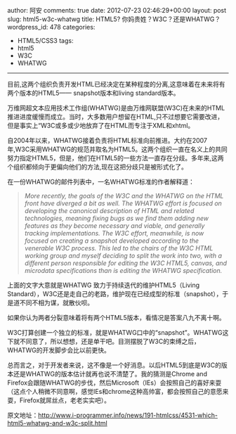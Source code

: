 author: 阿安
comments: true
date: 2012-07-23 02:46:29+00:00
layout: post
slug: html5-w3c-whatwg
title: HTML5? 你妈贵姓？W3C？还是WHATWG？
wordpress_id: 478
categories:
- HTML5/CSS3
tags:
- html5
- W3C
- WHATWG
---


目前,这两个组织负责开发HTML已经决定在某种程度的分离,这意味着在未来将有两个版本的HTML5—— snapshot版本和living standard版本。

万维网超文本应用技术工作组(WHATWG)是由万维网联盟(W3C)在未来的HTML推进进度缓慢而成立。当时，大多数用户想留在HTML,只不过想要它需要改进，但是事实上“W3C或多或少地放弃了在HTML而专注于XML和xhtml。

自2004年以来，WHATWG接着负责将HTML标准向前推进。大约在2007年,W3C采用WHATWG的规范并取名为HTML5。这两个组织一直在名义上的共同努力指定HTML5，但是，他们在HTML5的一些方法一直存在分歧。多年来,这两个组织都倾向于更偏向他们的方法,现在这把分歧只是被形式化了。

在一份WHATWG的邮件列表中，一名WHATWG标准的作者解释道：


> _More recently, the goals of the W3C and the WHATWG on the HTML front have diverged a bit as well. The WHATWG effort is focused on developing the canonical description of HTML and related technologies, meaning fixing bugs as we find them adding new features as they become necessary and viable, and generally tracking implementations. The W3C effort, meanwhile, is now focused on creating a snapshot developed according to the venerable W3C process. This led to the chairs of the W3C HTML working group and myself deciding to split the work into two, with a different person responsible for editing the W3C HTML5, canvas, and microdata specifications than is editing the WHATWG specification._


上面的文字大意就是WHATWG 致力于持续迭代的维护HTML5（Living Standard），W3C还是走自己的老路，维护现在已经成型的标准（snapshot），于是道不同不相为谋，就散伙呗。

如果你认为两者分裂意味着将有两个HTML5版本，看情况是答案八九不离十啊。

W3C打算创建一个独立的标准，就是WHATWG口中的“snapshot”。WHATWG这下就不同意了，所以想想，还是单干吧。目测摆脱了W3C的束缚之后，WHATWG的开发脚步会比以前更快。

总而言之，对于开发者来说，这不像是一个好消息。以后HTML5到底是W3C的版本还是WHATWG的版本估计就再也说不清楚了。我的猜测是Chrome and Firefox会跟随WHATWG的步伐，然后Microsoft（IEs）会按照自己的喜好来耍（这点个人稍微不同意啊，感觉IEs和chrome这种高帅富，都会按照自己的意愿来耍，Firefox就屌丝点，老老实实吧）。

原文地址：http://www.i-programmer.info/news/191-htmlcss/4531-which-html5-whatwg-and-w3c-split.html
